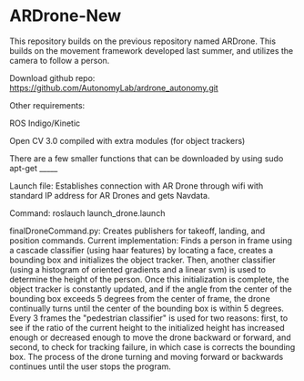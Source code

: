 # ARDrone-New
This repository builds on the previous repository named ARDrone. This builds on the movement framework developed last summer, and utilizes the camera to follow a person. 

Download github repo: https://github.com/AutonomyLab/ardrone_autonomy.git


Other requirements:

ROS Indigo/Kinetic

Open CV 3.0 compiled with extra modules (for object trackers)

There are a few smaller functions that can be downloaded by using sudo apt-get _____

Launch file: Establishes connection with AR Drone through wifi with standard IP address for AR Drones and gets Navdata.

Command: roslauch launch_drone.launch

finalDroneCommand.py: Creates publishers for takeoff, landing, and position commands. Current implementation: Finds a person in frame using a cascade classifier (using haar features) by locating a face, creates a bounding box and initializes the object tracker. Then, another classifier (using a histogram of oriented gradients and a linear svm) is used to determine the height of the person. Once this initialization is complete, the object tracker is constantly updated, and if the angle from the center of the bounding box exceeds 5 degrees from the center of frame, the drone continually turns until the center of the bounding box is within 5 degrees. Every 3 frames the "pedestrian classifier" is used for two reasons: first, to see if the ratio of the current height to the initialized height has increased enough or decreased enough to move the drone backward or forward, and second, to check for tracking failure, in which case is corrects the bounding box. The process of the drone turning and moving forward or backwards continues until the user stops the program.
